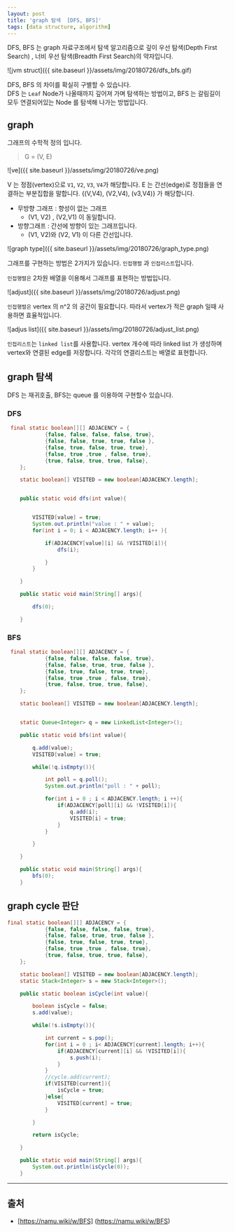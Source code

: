 ```yaml
---
layout: post
title: 'graph 탐색  [DFS, BFS]'
tags: [data structure, algorithm]
---
```

DFS, BFS 는 graph 자료구조에서 탐색 알고리즘으로 깊이 우선 탐색(Depth First Search) , 너비 우선 탐색(Breadth First Search)의 약자입니다.

![jvm struct]({{ site.baseurl }}/assets/img/20180726/dfs_bfs.gif)  

DFS, BFS 의 차이를 확실히 구별할 수 있습니다.  
DFS 는 `Leaf` Node가 나올때까지 깊어져 가며 탐색하는 방법이고, BFS 는 갈림길이 모두 연결되어있는 Node 를 탐색해 나가는 방법입니다.

## graph

그래프의 수학적 정의 입니다.

> G = (V, E)  

![ve]({{ site.baseurl }}/assets/img/20180726/ve.png)  

V 는 정점(vertex)으로 `V1`, `V2`, `V3`, `V4`가 해당합니다.
E 는 간선(edge)로 정점들을 연결하는 부분집합을 말합니다. {(V,V4), (V2,V4), (v3,V4)} 가 해당합니다.  

* 무방향 그래프 : 향성이 없는 그래프
    * (V1, V2) , (V2,V1) 이 동일합니다.
* 방향그래프 : 간선에 방향이 있는 그래프입니다.
    * (V1, V2)와 (V2, V1) 이 다른 간선입니다.

![graph type]({{ site.baseurl }}/assets/img/20180726/graph_type.png)  

그래프를 구현하는 방법은 2가지가 있습니다. `인접행렬` 과 `인접리스트`입니다.

`인접행렬은` 2차원 배열을 이용해서 그래프를 표현하는 방법입니다.

![adjust]({{ site.baseurl }}/assets/img/20180726/adjust.png)  

`인접행렬은` vertex 의 n^2 의 공간이 필요합니다. 따라서 vertex가 적은 graph 일때 사용하면 효율적입니다.

![adjus list]({{ site.baseurl }}/assets/img/20180726/adjust_list.png)  

`인접리스트`는 `linked list`를 사용합니다. vertex 개수에 따라 linked list 가 생성하며 vertex와 연결된 edge를 저장합니다. 각각의 연결리스트는 배열로 표현합니다.

## graph 탐색
DFS 는 재귀호출, BFS는 queue 를 이용하여 구현할수 있습니다.
### DFS
```java
 final static boolean[][] ADJACENCY = {
            {false, false, false, false, true},
            {false, false, true, true, false },
            {false, true, false, true, true},
            {false, true ,true , false, true},
            {true, false, true, true, false},
    };

    static boolean[] VISITED = new boolean[ADJACENCY.length];


    public static void dfs(int value){


        VISITED[value] = true;
        System.out.println("value : " + value);
        for(int i = 0; i < ADJACENCY.length; i++ ){

            if(ADJACENCY[value][i] && !VISITED[i]){
                dfs(i);

            }
        }

    }

    public static void main(String[] args){

        dfs(0);

    }
```

### BFS
```java
 final static boolean[][] ADJACENCY = {
            {false, false, false, false, true},
            {false, false, true, true, false },
            {false, true, false, true, true},
            {false, true ,true , false, true},
            {true, false, true, true, false},
    };

    static boolean[] VISITED = new boolean[ADJACENCY.length];


    static Queue<Integer> q = new LinkedList<Integer>();

    public static void bfs(int value){

        q.add(value);
        VISITED[value] = true;

        while(!q.isEmpty()){

            int poll = q.poll();
            System.out.println("poll : " + poll);

            for(int i = 0 ; i < ADJACENCY.length; i ++){
                if(ADJACENCY[poll][i] && !VISITED[i]){
                    q.add(i);
                    VISITED[i] = true;
                }
            }

        }

    }

    public static void main(String[] args){
        bfs(0);
    }
```
## graph cycle 판단
```java
final static boolean[][] ADJACENCY = {
            {false, false, false, false, true},
            {false, false, true, true, false },
            {false, true, false, true, true},
            {false, true ,true , false, true},
            {true, false, true, true, false},
    };

    static boolean[] VISITED = new boolean[ADJACENCY.length];
    static Stack<Integer> s = new Stack<Integer>();

    public static boolean isCycle(int value){

        boolean isCycle = false;
        s.add(value);

        while(!s.isEmpty()){

            int current = s.pop();
            for(int i = 0 ; i< ADJACENCY[current].length; i++){
                if(ADJACENCY[current][i] && !VISITED[i]){
                    s.push(i);
                }
            }
            //cycle.add(current);
            if(VISITED[current]){
                isCycle = true;
            }else{
                VISITED[current] = true;
            }

        }

        return isCycle;

    }

    public static void main(String[] args){
        System.out.println(isCycle(0));
    }
```

---
## 출처
* [https://namu.wiki/w/BFS]
(https://namu.wiki/w/BFS)